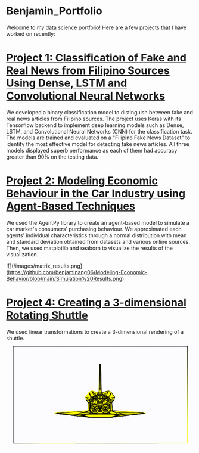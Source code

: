 # Benjamin_Portfolio
Welcome to my data science portfolio! Here are a few projects that I have worked on recently:

# [Project 1: Classification of Fake and Real News from Filipino Sources Using Dense, LSTM and Convolutional Neural Networks](https://github.com/benjaminang06/Fake-News-Classifier)
We developed a binary classification model to distinguish between fake and real news articles from Filipino sources. The project uses Keras with its Tensorflow backend to implement deep learning models such as Dense, LSTM, and Convolutional Neural Networks (CNN) for the classification task. The models are trained and evaluated on a "Filipino Fake News Dataset" to identify the most effective model for detecting fake news articles. All three models displayed superb performance as each of them had accuracy greater than 90% on the testing data.



# [Project 2: Modeling Economic Behaviour in the Car Industry using Agent-Based Techniques](https://google.com)
We used the AgentPy library to create an agent-based model to simulate a car market's consumers' purchasing behaviour. We approximated each agents' individual characteristics through a normal distribution with mean and standard deviation obtained from datasets and various online sources. Then, we used matplotlib and seaborn to visualize the results of the visualization.

![](/images/matrix_results.png](https://github.com/benjaminang06/Modeling-Economic-Behavior/blob/main/Simulation%20Results.png)


# [Project 4: Creating a 3-dimensional Rotating Shuttle](https://github.com/benjaminang06/Rotating-Shuttle)
We used linear transformations to create a 3-dimensional rendering of a shuttle.
![Alt Text](https://github.com/benjaminang06/Rotating-Shuttle/blob/main/shuttle.gif)






